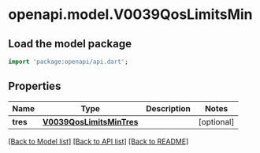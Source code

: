 # openapi.model.V0039QosLimitsMin

## Load the model package
```dart
import 'package:openapi/api.dart';
```

## Properties
Name | Type | Description | Notes
------------ | ------------- | ------------- | -------------
**tres** | [**V0039QosLimitsMinTres**](V0039QosLimitsMinTres.md) |  | [optional] 

[[Back to Model list]](../README.md#documentation-for-models) [[Back to API list]](../README.md#documentation-for-api-endpoints) [[Back to README]](../README.md)


